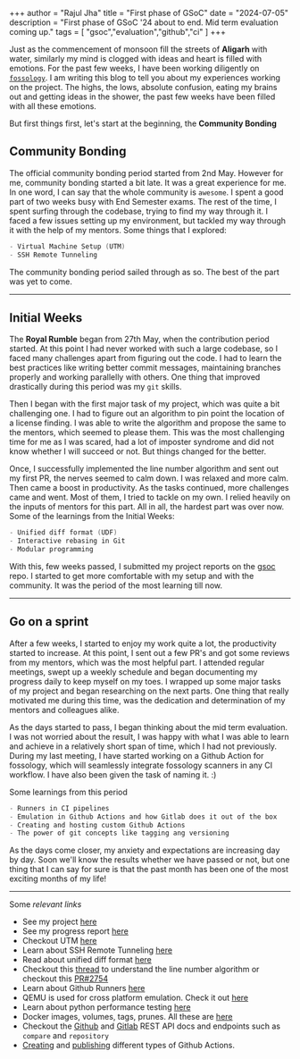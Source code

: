 +++
author = "Rajul Jha"
title = "First phase of GSoC"
date = "2024-07-05"
description = "First phase of GSoC '24 about to end. Mid term evaluation coming up."
tags = [
    "gsoc","evaluation","github","ci"
]
+++

Just as the commencement of monsoon fill the streets of **Aligarh** with water, similarly my
mind is clogged with ideas and heart is filled with emotions. For the past few weeks, I have been working diligently on [`fossology`](https://github.com/fossology/fossology). I am writing this blog to tell you about my experiences working on the project. The highs, the lows, absolute confusion, eating my brains out and getting ideas in the shower, the past few weeks have been filled with all these emotions.

But first things first, let's start at the beginning, the **Community Bonding**

## Community Bonding
The official community bonding period started from 2nd May. However for me, community bonding started a bit late. It was a great experience for me. In one word, I can say that the whole community is `awesome`.
I spent a good part of two weeks busy with End Semester exams. The rest of the time, I spent surfing through the codebase, trying to find my way through it.
I faced a few issues setting up my environment, but tackled my way through it with the help of my mentors. 
Some things that I explored:

```go
- Virtual Machine Setup (UTM)
- SSH Remote Tunneling
```
The community bonding period sailed through as so. The best of the part was yet to come.

---

## Initial Weeks
The **Royal Rumble** began from 27th May, when the contribution period started. At this point I had 
never worked with such a large codebase, so I faced many challenges apart from figuring out the code.
I had to learn the best practices like writing better commit messages, maintaining branches properly and 
working parallelly with others. One thing that improved drastically during this period was my `git` skills.

Then I began with the first major task of my project, which was quite a bit challenging one. I had to
figure out an algorithm to pin point the location of a license finding. I was able to write the 
algorithm and propose the same to the mentors, which seemed to please them. This was the most challenging time for me as I was scared, had a lot of imposter syndrome and did not know whether I will succeed or not. But things changed for the better.

Once, I successfully implemented the line number algorithm and sent out my first PR, the nerves seemed to calm down. I was relaxed and more calm. Then came a boost in productivity.
As the tasks continued, more challenges came and went. Most of them, I tried to tackle on my own. I relied heavily on the inputs of mentors for this part. All in all, the hardest part was over now.
Some of the learnings from the Initial Weeks:

```go
- Unified diff format (UDF)
- Interactive rebasing in Git
- Modular programming
```
With this, few weeks passed, I submitted my project reports on the [gsoc](https://github.com/fossology/gsoc) repo. I started to get more comfortable with my setup and with the community. It was the period of the most learning till now.

---

## Go on a sprint

After a few weeks, I started to enjoy my work quite a lot, the productivity started to increase. At this point, I sent out a few PR's and got some reviews from my mentors, which was the most helpful part. 
I attended regular meetings, swept up a weekly schedule and began documenting my progress daily to keep myself on my toes. I wrapped up some major tasks of my project and began researching on the next parts.
One thing that really motivated me during this time, was the dedication and determination of my mentors and colleagues alike.

As the days started to pass, I began thinking about the mid term evaluation. I was not worried about the result, I was happy with what I was able to learn and achieve in a relatively short span of time, which I had not previously. During my last meeting, I have started working on a Github Action for fossology, which will seamlessly integrate fossology scanners in any CI workflow. I have also been given the task of naming it. :)

Some learnings from this period
```go
- Runners in CI pipelines
- Emulation in Github Actions and how Gitlab does it out of the box
- Creating and hosting custom Github Actions
- The power of git concepts like tagging ang versioning
```

As the days come closer, my anxiety and expectations are increasing day by day. Soon we'll know the results whether we have passed or not, but one thing that I can say for sure is that the past month has been one of the most exciting months of my life!

---

Some *relevant links*
* See my project [here](https://summerofcode.withgoogle.com/programs/2024/projects/by86kI7T)
* See my progress report [here](https://fossology.github.io/gsoc/docs/2024/ci-scanner)
* Checkout UTM [here](https://mac.getutm.app/)
* Learn about SSH Remote Tunneling [here](https://code.visualstudio.com/docs/remote/ssh)
* Read about unified diff format [here](https://www.gnu.org/software/diffutils/manual/html_node/Example-Unified.html)
* Checkout this [thread](https://stackoverflow.com/questions/24455377/git-diff-with-line-numbers-git-log-with-line-numbers) to understand the line number algorithm or checkout this [PR#2754](https://github.com/fossology/fossology/pull/2754)
* Learn about Github Runners [here](https://docs.github.com/en/actions/using-github-hosted-runners/about-github-hosted-runners)
* QEMU is used for cross platform emulation. Check it out [here](https://github.com/docker/setup-qemu-action)
* Learn about python performance testing [here](https://blog.sentry.io/python-performance-testing-a-comprehensive-guide/)
* Docker images, volumes, tags, prunes. All these are [here](https://docs.docker.com/)
* Checkout the [Github](https://docs.github.com/en/rest?apiVersion=2022-11-28) and [Gitlab](https://docs.gitlab.com/ee/api/rest/) REST API docs and endpoints such as `compare` and `repository`
* [Creating](https://docs.github.com/en/actions/creating-actions/creating-a-composite-action) and [publishing](https://docs.github.com/en/actions/creating-actions/publishing-actions-in-github-marketplace) different types of Github Actions.